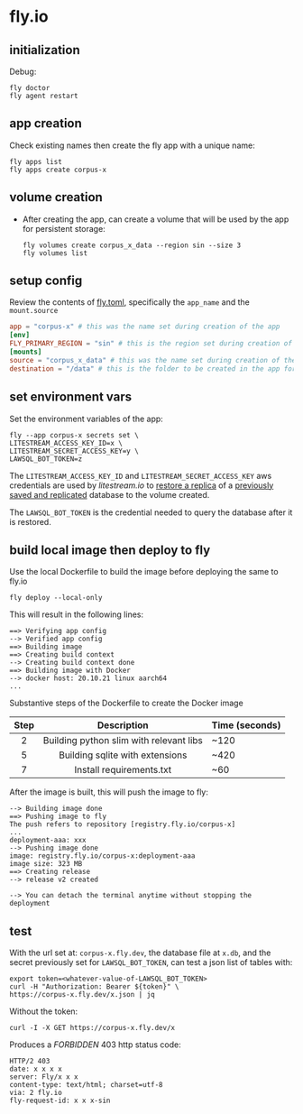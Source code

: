 # fly.io

## initialization

Debug:

```console
fly doctor
fly agent restart
```

## app creation

Check existing names then create the fly app with a unique name:

```console
fly apps list
fly apps create corpus-x
```

## volume creation

- After creating the app, can create a volume that will be used by the app for persistent storage:

  ```console
  fly volumes create corpus_x_data --region sin --size 3
  fly volumes list
  ```

## setup config

Review the contents of [fly.toml](../fly.toml), specifically the `app_name` and the `mount.source`

```toml
app = "corpus-x" # this was the name set during creation of the app
[env]
FLY_PRIMARY_REGION = "sin" # this is the region set during creation of the app's volume
[mounts]
source = "corpus_x_data" # this was the name set during creation of the app's volume; can verify this with fly volumes list
destination = "/data" # this is the folder to be created in the app for persistent storage
```

## set environment vars

Set the environment variables of the app:

```console
fly --app corpus-x secrets set \
LITESTREAM_ACCESS_KEY_ID=x \
LITESTREAM_SECRET_ACCESS_KEY=y \
LAWSQL_BOT_TOKEN=z
```

The `LITESTREAM_ACCESS_KEY_ID` and `LITESTREAM_SECRET_ACCESS_KEY` aws credentials are used by _litestream.io_ to [restore a replica](../app/scripts/run.sh) of a [previously saved and replicated](./4-container.md#copy-local-database-to-cloud-aws) database to the volume created.

The `LAWSQL_BOT_TOKEN` is the credential needed to query the database after it is restored.

## build local image then deploy to fly

Use the local Dockerfile to build the image before deploying the same to fly.io

```console
fly deploy --local-only
```

This will result in the following lines:

```console
==> Verifying app config
--> Verified app config
==> Building image
==> Creating build context
--> Creating build context done
==> Building image with Docker
--> docker host: 20.10.21 linux aarch64
...
```

Substantive steps of the Dockerfile to create the Docker image

Step | Description | Time (seconds)
:--:|:--:|:--
2 | Building python slim with relevant libs | ~120
5 | Building sqlite with extensions | ~420
7 | Install requirements.txt | ~60

After the image is built, this will push the image to fly:

```console
--> Building image done
==> Pushing image to fly
The push refers to repository [registry.fly.io/corpus-x]
...
deployment-aaa: xxx
--> Pushing image done
image: registry.fly.io/corpus-x:deployment-aaa
image size: 323 MB
==> Creating release
--> release v2 created

--> You can detach the terminal anytime without stopping the deployment
```

## test

With the url set at: `corpus-x.fly.dev`, the database file at `x.db`, and the secret previously set for `LAWSQL_BOT_TOKEN`, can test a json list of tables with:

```console
export token=<whatever-value-of-LAWSQL_BOT_TOKEN>
curl -H "Authorization: Bearer ${token}" \
https://corpus-x.fly.dev/x.json | jq
```

Without the token:

```console
curl -I -X GET https://corpus-x.fly.dev/x
```

Produces a _FORBIDDEN_ 403 http status code:

```console
HTTP/2 403
date: x x x x
server: Fly/x x x
content-type: text/html; charset=utf-8
via: 2 fly.io
fly-request-id: x x x-sin
```
